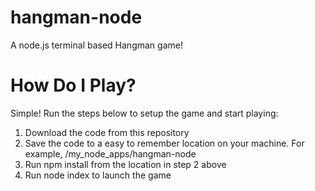 # hangman-node

A node.js terminal based Hangman game!

# How Do I Play?

Simple!  Run the steps below to setup the game and start playing:

1. Download the code from this repository
2. Save the code to a easy to remember location on your machine.  For example, /my_node_apps/hangman-node
3. Run npm install from the location in step 2 above
4. Run node index to launch the game
